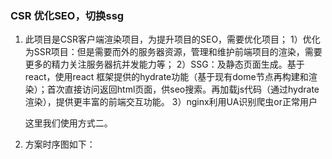 ### CSR 优化SEO，切换ssg

1. 此项目是CSR客户端渲染项目，为提升项目的SEO，需要优化项目；
    1）优化为SSR项目：但是需要而外的服务器资源，管理和维护前端项目的渲染，需要更多的精力关注服务器抗并发能力等；
    2）SSG：及静态页面生成。基于react，使用react 框架提供的hydrate功能（基于现有dome节点再构建和渲染）；首次直接访问返回html页面，供seo搜索。再加载js代码（通过hydrate渲染），提供更丰富的前端交互功能。
    3）nginx利用UA识别爬虫or正常用户

    这里我们使用方式二。

2. 方案时序图如下：
